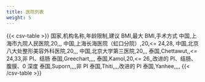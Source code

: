 ```yaml
---
title: 医院列表
weight: 5
---
```


{{< csv-table >}}
国家,机构名称,年龄限制,建议 BMI,最大 BMI,手术方式
中国,上海市九院人民医院,20,,,
中国,上海长海医院（虹口分院）,20,<= 24,28,
中国,北京八大处整形美容外科医院,20,,,
中国,北京大学第三医院,20,,,
泰国,Chettawut,,<= 24,33,非 PI、结肠
泰国,Greechart,,,,
泰国,Kamol,20,<= 26,,改进的 PI、结肠、腹膜、0 深度
泰国,Suporn,,,,非 PI
泰国,Thiti,,,,改进的 PI
泰国,Yanhee,,,,
{{< /csv-table >}}

